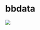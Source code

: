# bbdata
<a href="https://gtce.itsvg.in/"><img src="https://gtce.itsvg.in/api?username=hokmtsz&theme=nord&icon=hashtag&time=true&response=true&border=true"/></a>
